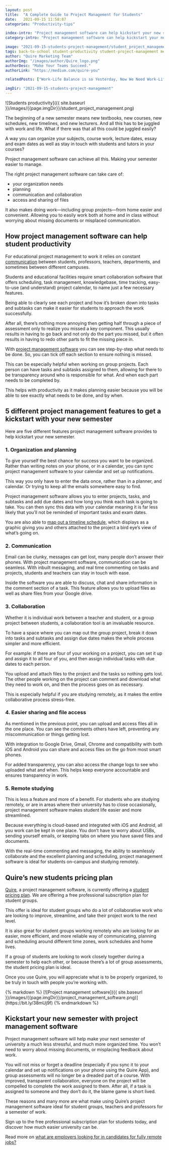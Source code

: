 ```yaml
---
layout: post
title:  "A Complete Guide to Project Management for Students"
date:   2021-09-15 11:58:07
categories: "Productivity-tips"

index-intro: "Project management software can help kickstart your new semester with a range of features to make collaboration, planning, and scheduling a whole lot easier."
category-intro: "Project management software can help kickstart your new semester with a range of features to make collaboration, planning, and scheduling a whole lot easier."

image: "2021-09-15-students-project-management/student_project_management.png"
tags: back-to-school student-productivity student-project-management measure-productivity productivity-advice work-life-balance work-management-software work-management-app work-management-platform best-work-management-software work-management productivity productivity-app productivity-tool team-management-software work-management-software team-communication team-productivity task-scheduling-software increase-productivity remote-team to-do-list-app working-remotely task-management task-management-software project-management-software productivity-tips to-do-list task-list productivity-tips 
author: "Quire Marketing Team"
authorImg: "/images/author/Quire_logo.png"
authorDesc: "Make Your Teams Succeed."
authorLink: "https://medium.com/quire-you"

relatedPosts: ["Work-Life Balance is so Yesterday, Now We Need Work-Life Integration", "10 Ultimate Tips to Maximize Productivity for Your New Hybrid Work Life", "Languishing at Work? Here's How You can Bring Back the Magic to Your Job"]

imgDir: "2021-09-15-students-project-management"
---
```


![Students productivity]({{ site.baseurl }}/images/{{page.imgDir}}/student_project_management.png)

The beginning of a new semester means new textbooks, new courses, new schedules, new timelines, and new lecturers. And all this has to be juggled with work and life. What if there was that all this could be juggled easily?

A way you can organize your subjects, course work, lecture dates, essay and exam dates as well as stay in touch with students and tutors in your courses?

Project management software can achieve all this. Making your semester easier to manage.

The right project management software can take care of:

* your organization needs
* planning
* communication and collaboration
* access and sharing of files

It also makes doing work—including group projects—from home easier and convenient. Allowing you to easily work both at home and in class without worrying about missing documents or misplaced communication.

## How project management software can help student productivity

For educational project management to work it relies on constant [communication](https://quire.io/blog/p/transparency-in-communication.markdown.html) between students, professors, teachers, departments, and sometimes between different campuses.

Students and educational facilities require smart collaboration software that offers scheduling, task management, knowledgebase, time tracking, easy-to-use (and understand) project calendar, to name just a few necessary features.

Being able to clearly see each project and how it’s broken down into tasks and subtasks can make it easier for students to approach the work successfully.

After all, there’s nothing more annoying then getting half through a piece of assessment only to realize you missed a key component. This usually results in having to go back and not only do the part you missed, but it often results in having to redo other parts to fit the missing piece in.

With [project management software](https://quire.io/blog/p/strategic-planning.html) you can see step-by-step what needs to be done. So, you can tick off each section to ensure nothing is missed.

This can be especially helpful when working on group projects. Each person can have tasks and subtasks assigned to them, allowing for there to be transparency around who is responsible for what. And when each part needs to be completed by.

This helps with productivity as it makes planning easier because you will be able to see exactly what needs to be done, and by when.

## 5 different project management features to get a kickstart with your new semester

Here are five different features project management software provides to help kickstart your new semester.

### 1. Organization and planning

To give yourself the best chance for success you want to be organized. Rather than writing notes on your phone, or in a calendar, you can sync project management software to your calendar and set up notifications.

This way you only have to enter the data once, rather than in a planner, and calendar. Or trying to keep all the emails somewhere easy to find.

Project management software allows you to enter projects, tasks, and subtasks and add due dates and how long you think each task is going to take. You can then sync this data with your calendar meaning it is far less likely that you’ll not be reminded of important tasks and exam dates.

You are also able to [map out a timeline schedule](https://quire.io/blog/p/timeline.html), which displays as a graphic giving you and others attached to the project a bird eye’s view of what’s going on.

### 2. Communication

Email can be clunky, messages can get lost, many people don’t answer their phones. With project management software, communication can be seamless. With inbuilt messaging, and real time commenting on tasks and projects, students and teachers can stay in touch with ease.

Inside the software you are able to discuss, chat and share information in the comment section of a task. This feature allows you to upload files as well as share files from your Google drive.

### 3. Collaboration

Whether it is individual work between a teacher and student, or a group project between students, a collaboration tool is an invaluable resource.

To have a space where you can map out the group project, break it down into tasks and subtasks and assign due dates makes the whole process simpler and more efficient.

For example: if there are four of your working on a project, you can set it up and assign it to all four of you, and then assign individual tasks with due dates to each person.

You upload and attach files to the project and the tasks so nothing gets lost. The other people working on the project can comment and download what they need to work on, and then the process goes on as necessary.

This is especially helpful if you are studying remotely, as it makes the entire collaborative process stress-free.

### 4. Easier sharing and file access

As mentioned in the previous point, you can upload and access files all in the one place. You can see the comments others have left, preventing any miscommunication or things getting lost.

With integration to Google Drive, Gmail, Chrome and compatibility with both iOS and Android you can share and access files on the go from most smart phones.

For added transparency, you can also access the change logs to see who uploaded what and when. This helps keep everyone accountable and ensures transparency in work.

### 5. Remote studying

This is less a feature and more of a benefit. For students who are studying remotely, or are in areas where their university has to close occasionally, project management software makes student life easier and more streamlined.

Because everything is cloud-based and integrated with iOS and Android, all you work can be kept in one place. You don’t have to worry about USBs, sending yourself emails, or keeping tabs on where you have saved files and documents.

With the real-time commenting and messaging, the ability to seamlessly collaborate and the excellent planning and scheduling, project management software is ideal for students on-campus and studying remotely.

## Quire’s new students pricing plan

[Quire](https://bit.ly/38mUj9f), a project management software, is currently offering a [student pricing plan](https://quire.io/pricing/students?utm_source=blog_post&utm_medium=blog&utm_campaign=blog_tracking). We are offering a free professional subscription plan for student groups.

This offer is ideal for student groups who do a lot of collaborative work who are looking to improve, streamline, and take their project work to the next level.

It is also great for student groups working remotely who are looking for an easier, more efficient, and more reliable way of communicating, planning and scheduling around different time zones, work schedules and home lives.

If a group of students are looking to work closely together during a semester to help each other, or because there’s a lot of group assessments, the student pricing plan is ideal.

Once you use Quire, you will appreciate what is to be properly organized, to be truly in touch with people you’re working with.

<div class="guest-only">
{% markdown %}
[![Project management software]({{ site.baseurl }}/images/{{page.imgDir}}/project_management_software.png)](https://bit.ly/38mUj9f)
{% endmarkdown %}
</div>

## Kickstart your new semester with project management software

Project management software will help make your next semester of university a much less stressful, and much more organized time. You won’t need to worry about missing documents, or misplacing feedback about work.

You will not miss or forget a deadline (especially if you sync it to your calendar and set up notifications on your phone using the Quire App), and group assessments will no longer be a dreaded part of a course.
With improved, transparent collaboration, everyone on the project will be compelled to complete the work assigned to them. After all, if a task is assigned to someone and they don’t do it, the blame game is short lived.

These reasons and many more are what make using Quire’s project management software ideal for student groups, teachers and professors for a semester of work.

Sign up to the free professional subscription plan for students today, and discover how much easier university can be.

<p class="notice">Read more on <a href="https://quire.io/blog/p/candidates-remote-jobs.html">what are employers looking for in candidates for fully remote jobs?</a></p>


[jekyll]:      http://jekyllrb.com
[jekyll-gh]:   https://github.com/jekyll/jekyll
[jekyll-help]: https://github.com/jekyll/jekyll-help